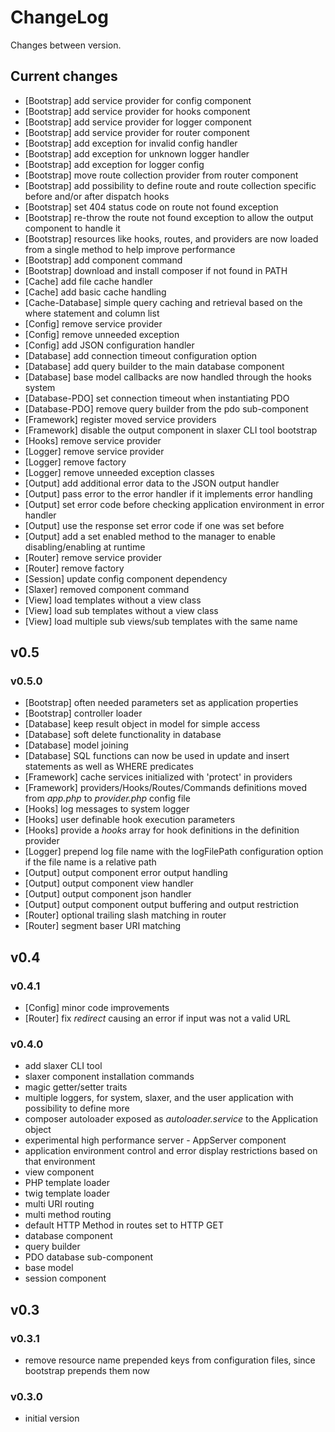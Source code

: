 # ChangeLog

Changes between version.

## Current changes

* [Bootstrap] add service provider for config component
* [Bootstrap] add service provider for hooks component
* [Bootstrap] add service provider for logger component
* [Bootstrap] add service provider for router component
* [Bootstrap] add exception for invalid config handler
* [Bootstrap] add exception for unknown logger handler
* [Bootstrap] add exception for logger config
* [Bootstrap] move route collection provider from router component
* [Bootstrap] add possibility to define route and route collection specific before and/or after dispatch hooks
* [Bootstrap] set 404 status code on route not found exception
* [Bootstrap] re-throw the route not found exception to allow the output component to handle it
* [Bootstrap] resources like hooks, routes, and providers are now loaded from a single method to help improve
performance
* [Bootstrap] add component command
* [Bootstrap] download and install composer if not found in PATH
* [Cache] add file cache handler
* [Cache] add basic cache handling
* [Cache-Database] simple query caching and retrieval based on the where statement and column list
* [Config] remove service provider
* [Config] remove unneeded exception
* [Config] add JSON configuration handler
* [Database] add connection timeout configuration option
* [Database] add query builder to the main database component
* [Database] base model callbacks are now handled through the hooks system
* [Database-PDO] set connection timeout when instantiating PDO
* [Database-PDO] remove query builder from the pdo sub-component
* [Framework] register moved service providers
* [Framework] disable the output component in slaxer CLI tool bootstrap
* [Hooks] remove service provider
* [Logger] remove service provider
* [Logger] remove factory
* [Logger] remove unneeded exception classes
* [Output] add additional error data to the JSON output handler
* [Output] pass error to the error handler if it implements error handling
* [Output] set error code before checking application environment in error handler
* [Output] use the response set error code if one was set before
* [Output] add a set enabled method to the manager to enable disabling/enabling at runtime
* [Router] remove service provider
* [Router] remove factory
* [Session] update config component dependency
* [Slaxer] removed component command
* [View] load templates without a view class
* [View] load sub templates without a view class
* [View] load multiple sub views/sub templates with the same name

## v0.5

### v0.5.0

* [Bootstrap] often needed parameters set as application properties
* [Bootstrap] controller loader
* [Database] keep result object in model for simple access
* [Database] soft delete functionality in database
* [Database] model joining
* [Database] SQL functions can now be used in update and insert statements as well as WHERE predicates
* [Framework] cache services initialized with 'protect' in providers
* [Framework] providers/Hooks/Routes/Commands definitions moved from *app.php* to *provider.php* config file
* [Hooks] log messages to system logger
* [Hooks] user definable hook execution parameters
* [Hooks] provide a *hooks* array for hook definitions in the definition provider
* [Logger] prepend log file name with the logFilePath configuration option if the file name is a relative path
* [Output] output component error output handling
* [Output] output component view handler
* [Output] output component json handler
* [Output] output component output buffering and output restriction
* [Router] optional trailing slash matching in router
* [Router] segment baser URI matching

## v0.4

### v0.4.1

* [Config] minor code improvements
* [Router] fix *redirect* causing an error if input was not a valid URL

### v0.4.0

* add slaxer CLI tool
* slaxer component installation commands
* magic getter/setter traits
* multiple loggers, for system, slaxer, and the user application with possibility to define more
* composer autoloader exposed as *autoloader.service* to the Application object
* experimental high performance server - AppServer component
* application environment control and error display restrictions based on that environment
* view component
* PHP template loader
* twig template loader
* multi URI routing
* multi method routing
* default HTTP Method in routes set to HTTP GET
* database component
* query builder
* PDO database sub-component
* base model
* session component

## v0.3

### v0.3.1

* remove resource name prepended keys from configuration files, since bootstrap
prepends them now

### v0.3.0

* initial version
